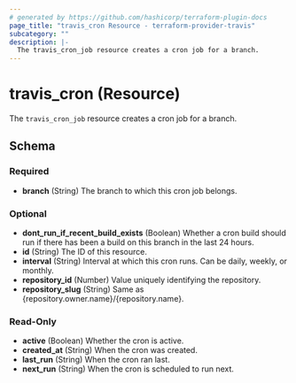 ```yaml
---
# generated by https://github.com/hashicorp/terraform-plugin-docs
page_title: "travis_cron Resource - terraform-provider-travis"
subcategory: ""
description: |-
  The travis_cron_job resource creates a cron job for a branch.
---
```


# travis_cron (Resource)

The `travis_cron_job` resource creates a cron job for a branch.



<!-- schema generated by tfplugindocs -->
## Schema

### Required

- **branch** (String) The branch to which this cron job belongs.

### Optional

- **dont_run_if_recent_build_exists** (Boolean) Whether a cron build should run if there has been a build on this branch in the last 24 hours.
- **id** (String) The ID of this resource.
- **interval** (String) Interval at which this cron runs. Can be daily, weekly, or monthly.
- **repository_id** (Number) Value uniquely identifying the repository.
- **repository_slug** (String) Same as {repository.owner.name}/{repository.name}.

### Read-Only

- **active** (Boolean) Whether the cron is active.
- **created_at** (String) When the cron was created.
- **last_run** (String) When the cron ran last.
- **next_run** (String) When the cron is scheduled to run next.



